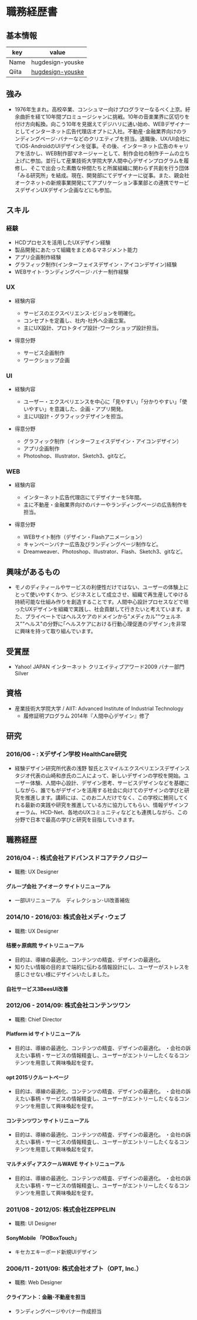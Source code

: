 # 職務経歴書

## 基本情報

|key|value|
|---|-----|
|Name|hugdesign-youske|
|Qiita|[hugdesign-youske](http://qiita.com/hugdesign-youske)|

## 強み
- 1976年生まれ。高校卒業、コンシュマー向けプログラマーなるべく上京。紆余曲折を経て10年間プロミュージシャンに挑戦。10年の音楽業界に区切りを付け方向転換。向こう10年を見据えてデジハリに通い始め、WEBデザイナーとしてインターネット広告代理店オプトに入社。不動産･金融業界向けのランディングページ･バナーなどのクリエティブを担当。退職後、UX/UI会社にてiOS･AndroidのUIデザインを従事。その後、インターネット広告のキャリアを活かし、WEB制作部マネージャーとして、制作会社の制作チームの立ち上げに参加。並行して産業技術大学院大学人間中心デザインプログラムを履修し、そこで出会った素敵な仲間たちと所属組織に関わらず共創を行う団体「みる研究所」を結成。現在、開発部にてデザイナーに従事。また、親会社オークネットの新規事業開発にてアプリケーション事業部との連携でサービスデザインUXデザイン企画などにも参加。

## スキル

### 経験
- HCDプロセスを活用したUXデザイン経験
- 製品開発にあたって組織をまとめるマネジメント能力
- アプリ企画制作経験
- グラフィック制作(インターフェイスデザイン・アイコンデザイン)経験
- WEBサイト･ランディングページ･バナー制作経験

### UX
- 経験内容
  - サービスのエクスペリエンス･ビジョンを明確化。
  - コンセプトを定義し、社内･社外へ企画立案。
  - 主にUX設計、プロトタイプ設計･ワークショップ設計担当。
  
- 得意分野
  - サービス企画制作
  - ワークショップ企画

### UI
- 経験内容
  - ユーザー・エクスペリエンスを中心に「見やすい」「分かりやすい」「使いやすい」を意識した、企画・アプリ開発。
  - 主にUI設計・グラフィックデザインを担当。
  
- 得意分野
  - グラフィック制作（インターフェイスデザイン・アイコンデザイン）
  - アプリ企画制作
  - Photoshop、Illustrator、Sketch3、gitなど。
  
### WEB
- 経験内容
  - インターネット広告代理店にてデザイナーを5年間。
  - 主に不動産・金融業界向けのバナーやランディングページの広告制作を担当。
  
- 得意分野
  - WEBサイト制作（デザイン・Flashアニメーション）
  - キャンペーンバナー広告及びランディングページ制作など。
  - Dreamweaver、Photoshop、Illustrator、Flash、Sketch3、gitなど。


## 興味があるもの
- モノのディティールやサービスの利便性だけではない、ユーザーの体験上にとって使いやすくかつ、ビジネスとして成立させ、組織で再生産してゆける持続可能な仕組み作りを創造することです。人間中心設計プロセスなどで培ったUXデザインを組織で実践し、社会貢献して行きたいと考えています。また、プライベートではヘルスケアのドメインから"メディカル""ウェルネス""ヘルス"の分野に｢ヘルスケアにおける行動心理促進のデザイン｣を非常に興味を持って取り組んでいます。

## 受賞歴
- Yahoo! JAPAN インターネット クリエイティブアワード2009 バナー部門 Silver

## 資格
- 産業技術大学院大学 / AIIT: Advanced Institute of Industrial Technology
  - 履修証明プログラム 2014年『人間中心デザイン』修了
  
## 研究

### 2016/06 - : Xデザイン学校 HealthCare研究
- 経験デザイン研究所代表の浅野 智氏とスマイルエクスペリエンスデザインスタジオ代表の山崎和彦氏の二人によって、新しいデザインの学校を開始。ユーザー体験、人間中心設計、デザイン思考、サービスデザインなどを基礎にしながら、誰でもがデザインを活用する社会に向けてのデザインの学びと研究を推進します。講師には、このお二人だけでなく、この学校に賛同してくれる最新の実践や研究を推進している方に協力してもらい、情報デザインフォーラム、HCD-Net、各地のUXコミュニティなどとも連携しながら、この分野で日本で最高の学びと研究を目指していきます。

## 職務経歴
### 2016/04 - : 株式会社アドバンスドコアテクノロジー
- 職務: UX Designer

#### グループ会社 アイオーク サイトリニューアル
- 一部UIリニューアル　ディレクション･UI改善補佐

### 2014/10 - 2016/03: 株式会社メディ･ウェブ
- 職務: UX Designer

#### 桔梗ヶ原病院 サイトリニューアル
- 目的は、導線の最適化、コンテンツの精査、デザインの最適化。
- 知りたい情報の目的まで端的に伝わる情報設計にし、ユーザーがストレスを感じさせない様にデザインいたしました。

#### 自社サービス3BeesUI改善

### 2012/06 - 2014/09: 株式会社コンテンツワン
- 職務: Chief Director

#### Platform id サイトリニューアル
- 目的は、導線の最適化、コンテンツの精査、デザインの最適化。 ・会社の訴えたい事柄・サービスの情報精査し、ユーザーがエントリーしたくなるコンテンツを用意して興味喚起を促す。

#### opt 2015リクルートページ
- 目的は、導線の最適化、コンテンツの精査、デザインの最適化。 ・会社の訴えたい事柄・サービスの情報精査し、ユーザーがエントリーしたくなるコンテンツを用意して興味喚起を促す。

#### コンテンツワン サイトリニューアル
- 目的は、導線の最適化、コンテンツの精査、デザインの最適化。 ・会社の訴えたい事柄・サービスの情報精査し、ユーザーがエントリーしたくなるコンテンツを用意して興味喚起を促す。

#### マルチメディアスクールWAVE サイトリニューアル
- 目的は、導線の最適化、コンテンツの精査、デザインの最適化。 ・会社の訴えたい事柄・サービスの情報精査し、ユーザーがエントリーしたくなるコンテンツを用意して興味喚起を促す。

### 2011/08 - 2012/05: 株式会社ZEPPELIN
- 職務: UI Designer

#### SonyMobile 「POBoxTouch」
- キセカエキーボード新規UIデザイン

### 2006/11 - 2011/09: 株式会社オプト（OPT, Inc.）
- 職務: Web Designer

#### クライアント：金融･不動産を担当
- ランディングページやバナー作成担当
